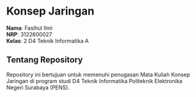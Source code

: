 # Konsep Jaringan

**Nama**: Fasihul Ilmi<br>
**NRP**: 3122600027<br>
**Kelas**: 2 D4 Teknik Informatika A

## Tentang Repository

Repository ini bertujuan untuk memenuhi penugasan Mata Kuliah Konsep Jaringan di program studi D4 Teknik Informatika Politeknik Elektronika Negeri Surabaya (PENS).